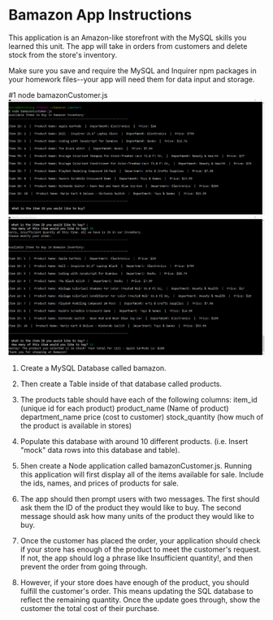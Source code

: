 # Bamazon App Instructions

This application is an Amazon-like storefront with the MySQL skills you learned this unit. The app will take in orders from customers and delete stock from the store's inventory. 

Make sure you save and require the MySQL and Inquirer npm packages in your homework files--your app will need them for data input and storage.

#1 node bamazonCustomer.js
![bamazonCustomer Order Example 1](/images/bamazonExample.png)
![bamazonCustomer Order Example 2](/images/bamazonExample2.png)

1. Create a MySQL Database called bamazon.
2. Then create a Table inside of that database called products.
3. The products table should have each of the following columns:
    item_id (unique id for each product)
    product_name (Name of product)
    department_name
    price (cost to customer)
    stock_quantity (how much of the product is available in stores)

4. Populate this database with around 10 different products. (i.e. Insert "mock" data rows into this database and table).
5. 5hen create a Node application called bamazonCustomer.js. Running this application will first display all of the items available for sale. Include the ids, names, and prices of products for sale.
6. The app should then prompt users with two messages.
    The first should ask them the ID of the product they would like to buy.
    The second message should ask how many units of the product they would like to buy.

7. Once the customer has placed the order, your application should check if your store has enough of the product to meet the customer's request.
    If not, the app should log a phrase like Insufficient quantity!, and then prevent the order from going through.

8. However, if your store does have enough of the product, you should fulfill the customer's order.
    This means updating the SQL database to reflect the remaining quantity.
    Once the update goes through, show the customer the total cost of their purchase.